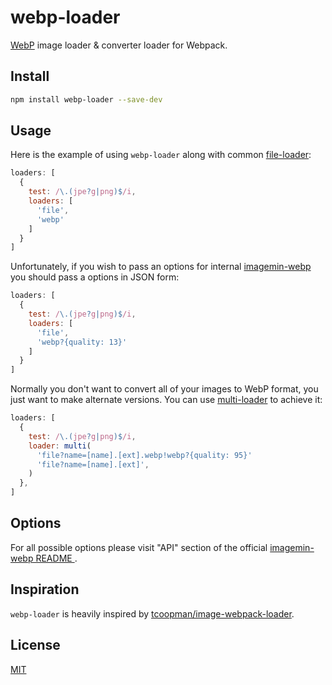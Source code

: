 # webp-loader

[WebP](https://developers.google.com/speed/webp/) image loader & converter loader for Webpack.

## Install

```sh
npm install webp-loader --save-dev
```

## Usage

Here is the example of using `webp-loader` along with common [file-loader](https://github.com/webpack/file-loader):

```javascript
loaders: [
  {
    test: /\.(jpe?g|png)$/i,
    loaders: [
      'file',
      'webp'
    ]
  }
]
```
Unfortunately, if you wish to pass an options for internal [imagemin-webp](https://github.com/imagemin/imagemin-webp) you should pass a options in JSON form:


```javascript
loaders: [
  {
    test: /\.(jpe?g|png)$/i,
    loaders: [
      'file',
      'webp?{quality: 13}'
    ]
  }
]
```

Normally you don't want to convert all of your images to WebP format, you just want to make alternate versions. You can use [multi-loader](https://github.com/webpack/multi-loader) to achieve it:

```javascript
loaders: [
  {
    test: /\.(jpe?g|png)$/i,
    loader: multi(
      'file?name=[name].[ext].webp!webp?{quality: 95}'
      'file?name=[name].[ext]',
    )
  },
]
```

## Options

For all possible options please visit "API" section of the official [imagemin-webp README  ](https://github.com/imagemin/imagemin-webp#imageminwebpoptions).

## Inspiration

`webp-loader` is heavily inspired by [tcoopman/image-webpack-loader](https://github.com/tcoopman/image-webpack-loader).

## License

[MIT](http://opensource.org/licenses/MIT)
